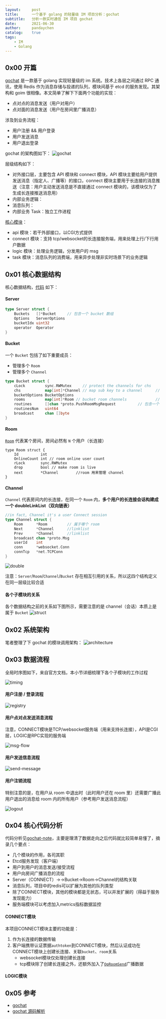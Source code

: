 ```yaml
---
layout:     post
title:      一个基于 golang 的轻量级 IM 项目分析：gochat
subtitle:   分析一款实时通信 IM 项目 gochat
date:       2021-06-30
author:     pandaychen
catalog:    true
tags:
    - IM
    - Golang
---
```


##  0x00    开篇
[gochat](https://github.com/LockGit/gochat) 是一款基于 golang 实现轻量级的 im 系统。技术上各层之间通过 RPC 通讯，使用 Redis 作为消息存储与投递的队列，模块间基于 etcd 的服务发现。其架构和 goim 很相像。本文简单了解下下面两个功能的实现：
-   点对点的消息发送（用户对用户）
-   点对面的消息发送（用户在房间里广播消息）

涉及到业务流程：
-   用户注册 && 用户登录
-   用户发送消息
-   用户退出登录

gochat 的架构图如下：
![gochat](https://raw.githubusercontent.com/LockGit/gochat/master/architecture/gochat.png)

层级结构如下：
-   对外接口层，主要包含 API 模块和 connect 模块，API 模块主要给用户提供发送消息（指定人、广播等）的接口，connect 模块主要用于长连接的消息推送（注意：用户主动发送消息是不直接通过 connect 模块的，该模块仅为了生成长连接推送消息用）
-   内部业务逻辑：
-   消息队列：
-   内部业务 Task：独立工作进程

[核心模块](https://github.com/pandaychen/gochat-note/blob/master/main.go#L27)：
-   api 模块：若干外部接口，以CGI方式提供
-   connect 模块：支持 tcp/websocket的长连接服务端，用来处理上行/下行用户数据
-   logic 模块：处理业务逻辑，分发用户的 msg
-   task 模块：消息队列的消费端，用来异步处理非实时场景下的业务逻辑


##  0x01    核心数据结构
核心数据结构，[代码](https://github.com/LockGit/gochat/tree/master/connect) 如下：

####    Server
```GO
type Server struct {
	Buckets   []*Bucket     // 包含一个 bucket 数组
	Options   ServerOptions
	bucketIdx uint32
	operator  Operator
}
```

####   Bucket
一个 `Bucket` 包括了如下重要成员：
-   管理多个 `Room`
-   管理多个 `Channel`

```GO
type Bucket struct {
	cLock         sync.RWMutex     // protect the channels for chs
	chs           map[int]*Channel // map sub key to a channel      // 包含一个映射 Channel 结构的 map
	bucketOptions BucketOptions
	rooms         map[int]*Room // bucket room channels             // 包含一个映射 Room 结构的 map
	routines      []chan *proto.PushRoomMsgRequest          // 包含一个 chan *PushRoomMsgRequest 的数组（用于向 channel 异步放入 msg）
	routinesNum   uint64
	broadcast     chan []byte
}
```


####    Room
[`Room`](https://github.com/LockGit/gochat/blob/master/connect/room.go#L17) 代表某个房间，房间必然有 `N` 个用户（长连接）
```GOLANG
type Room struct {
	Id          int
	OnlineCount int // room online user count
	rLock       sync.RWMutex
	drop        bool // make room is live
	next        *Channel        //room 用来管理 channel
}
```


####    Channel
`Channel` 代表房间内的长连接，在同一个 `Room` 内，**多个用户的长连接会话构建成一个 doubleLinkList（双向链表）**
```go
//in fact, Channel it's a user Connect session
type Channel struct {
	Room      *Room         // 属于哪个 room
	Next      *Channel      //linklist
	Prev      *Channel      //linklist
	broadcast chan *proto.Msg
	userId    int
	conn      *websocket.Conn
	connTcp   *net.TCPConn
}
```

![double](https://raw.githubusercontent.com/pandaychen/pandaychen.github.io/master/blog_img/go-chat/double.png)

注意：`Server`/`Room`/`Channel`/`Bucket` 存在相互引用的关系，所以这四个结构定义在同一层级比较合适

####    各个子模块的关系

各个数据结构之前的关系如下图所示，需要注意的是 channel（会话）本质上是属于 `Bucket`
![struct](https://raw.githubusercontent.com/pandaychen/pandaychen.github.io/master/blog_img/go-chat/gochat-struct.png)

##	0x02	系统架构
笔者整理了下 gochat 的模块调用架构：
![architecture](https://raw.githubusercontent.com/pandaychen/pandaychen.github.io/master/blog_img/go-chat/gochat.png)

##	0x03	数据流程
全局时序图如下，来自官方文档，本小节详细梳理下各个子模块的工作过程

![timing](https://raw.githubusercontent.com/pandaychen/pandaychen.github.io/master/blog_img/go-chat/timing.png)

####	用户注册 / 登录流程

![registry](https://raw.githubusercontent.com/pandaychen/pandaychen.github.io/master/blog_img/go-chat/flow_registry_and_login.png)

####	用户点对点发送消息流程

注意，CONNECT模块是TCP/websocket服务端（用来支持长连接），API是CGI层，LOGIC是RPC实现的服务端

![msg-flow](https://raw.githubusercontent.com/pandaychen/pandaychen.github.io/master/blog_img/go-chat/flow(C2C).png)

####    用户发送信息流程
![send-message](https://raw.githubusercontent.com/pandaychen/pandaychen.github.io/master/blog_img/gochat/send-broadcast-message-flow.png)

####	用户注销流程

特别注意的是，在用户从 room 中退出时（此时用户还在 room 里）还需要广播此用户退出的消息给 room 内的所有用户（参考用户发送消息流程）

![logout](https://raw.githubusercontent.com/pandaychen/pandaychen.github.io/master/blog_img/go-chat/flow_Client_logout.png)

##	0x04	 核心代码分析

代码分析见[gochat-note](https://github.com/pandaychen/gochat-note)，主要是理清了数据走向之后代码就比较简单易懂了，摘录几个要点：

-	几个模块的作用，各司其职
-	Etcd服务发现（客户端）
-	用户到用户的消息发送/接受流程
-	用户向房间广播消息的流程
-	Server（CONNECT）->->Bucket->Room->Channel的结构关联
-	消息队列，项目中的redis可以扩展为其他的队列类型
-	除了CONNECT模块，其他的模块都是无状态，可以并发扩展的（得益于服务发现能力）
-	服务端模块可以考虑加入metrics指标数据监控

####	CONNECT模块
本项目CONNECT模块主要的功能是：
1.	作为长连接的数据传输
2.	客户端携带认证票据`authtoken`到CONNECT模块，然后认证成功在CONNECT模块上创建长连接、关联`bucket`、`room`关系
	-	websocket模块仅处理创建长连接
	-	tcp模块除了创建长连接之外，还额外加入了[`OpRoomSend`](https://github.com/pandaychen/gochat-note/blob/master/connect/server_tcp.go#L188)广播数据


####	LOGIC模块

##  0x05	参考
-	[gochat](https://github.com/LockGit/gochat)
-	[gochat 源码解析](https://blog.csdn.net/zhanglehes/article/details/115676339)